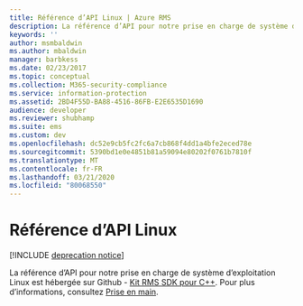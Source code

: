 ```yaml
---
title: Référence d’API Linux | Azure RMS
description: La référence d’API pour notre prise en charge de système d’exploitation Linux est hébergée sur Github.
keywords: ''
author: msmbaldwin
ms.author: mbaldwin
manager: barbkess
ms.date: 02/23/2017
ms.topic: conceptual
ms.collection: M365-security-compliance
ms.service: information-protection
ms.assetid: 2BD4F55D-BA88-4516-86FB-E2E6535D1690
audience: developer
ms.reviewer: shubhamp
ms.suite: ems
ms.custom: dev
ms.openlocfilehash: dc52e9cb5fc2fc6a7cb868f4dd1a4bfe2eced78e
ms.sourcegitcommit: 5390bd1e0e4851b81a59094e80202f0761b7810f
ms.translationtype: MT
ms.contentlocale: fr-FR
ms.lasthandoff: 03/21/2020
ms.locfileid: "80068550"
---
```

# <a name="linux-api-reference"></a>Référence d’API Linux

[!INCLUDE [deprecation notice](../includes/deprecation-warning.md)]

La référence d’API pour notre prise en charge de système d’exploitation Linux est hébergée sur Github - [Kit RMS SDK pour C++](https://azuread.github.io/rms-sdk-for-cpp/annotated.html). Pour plus d’informations, consultez [Prise en main](get-started.md).

